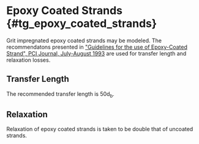 Epoxy Coated Strands {#tg_epoxy_coated_strands}
======================================
Grit impregnated epoxy coated strands may be modeled. The recommendatons presented in ["Guidelines for the use of Epoxy-Coated Strand", PCI Journal, July-August 1993](http://www.pci.org/uploadedFiles/Siteroot/Publications/PCI_Journal/1993/July-1993/jl-93-july-august-3.pdf) are used for transfer length and relaxation losses.

Transfer Length
---------------
The recommended transfer length is 50d<sub>b</sub>.

Relaxation
----------
Relaxation of epoxy coated strands is taken to be double that of uncoated strands.
